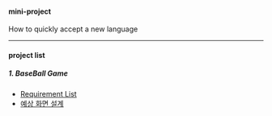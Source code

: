 #### mini-project
How to quickly accept a new language

---

#### project list

##### 1. BaseBall Game

+ [Requirement List](https://www.notion.so/Requirement-List-8bb26fac9c8b4704847c1bd2c5b6c0cb)
+ [예상 화면 설계](https://www.notion.so/41e049680948488eaeb0c708ff653655)
